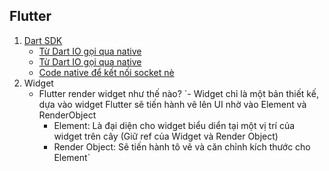 ## Flutter
1. [Dart SDK](https://github.com/dart-lang/sdk)
    - [Từ Dart IO gọi qua native](https://github.com/dart-lang/sdk/blob/bddded13aad0ee8b1bff7f235a548df5228e5df6/sdk/lib/_internal/vm/bin/socket_patch.dart#L1517)
    - [Từ Dart IO gọi qua native](https://github.com/dart-lang/sdk/blob/bddded13aad0ee8b1bff7f235a548df5228e5df6/sdk/lib/_internal/vm/bin/socket_patch.dart#L25)
    - [Code native để kết nối socket nè](https://github.com/dart-lang/sdk/blob/81c3e8cbb42f9cd6d2c1a7b4f95a7eb70fa3f64c/runtime/bin/socket.cc#L362)
2. Widget
    - Flutter render widget như thế nào?
      `- Widget chỉ là một bản thiết kế, dựa vào widget Flutter sẽ tiến hành vẽ lên UI nhờ vào Element và RenderObject
       - Element: Là đại diện cho widget biểu diển tại một vị trí của widget trên cây (Giữ ref của Widget và Render Object)
       - Render Object: Sẽ tiến hành tô vẽ và căn chỉnh kích thước cho Element`
    
